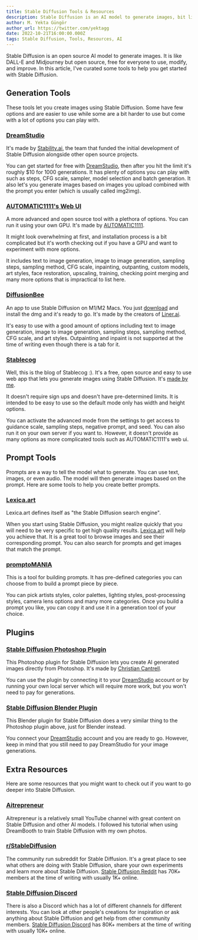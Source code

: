 ```yaml
---
title: Stable Diffusion Tools & Resources
description: Stable Diffusion is an AI model to generate images, bit like DALL-E and Midjourney but it's open source and free. Here are tools to help you get started.
author: M. Yekta Güngör
author_url: https://twitter.com/yektagg
date: 2022-10-21T16:00:00.000Z
tags: Stable Diffusion, Tools, Resources, AI
---
```


<script>
  import DocImage from '$components/docs/DocImage.svelte'
</script>

Stable Diffusion is an open source AI model to generate images. It is like DALL-E and Midjourney but open source, free for everyone to use, modify, and improve. In this article, I've curated some tools to help you get started with Stable Diffusion.

## Generation Tools

These tools let you create images using Stable Diffusion. Some have few options and are easier to use while some are a bit harder to use but come with a lot of options you can play with.

### [DreamStudio](http://dreamstudio.ai)

It's made by [Stability.ai](https://stability.ai), the team that funded the initial development of Stable Diffusion alongside other open source projects.

<DocImage src="https://ba.stablecog.com/blog/dreamstudio-beta.jpg" href="http://dreamstudio.ai" width="3000" height="2250" alt="DreamStudio" />

You can get started for free with [DreamStudio](http://dreamstudio.ai), then after you hit the limit it's roughly $10 for 1000 generations. It has plenty of options you can play with such as steps, CFG scale, sampler, model selection and batch generation. It also let's you generate images based on images you upload combined with the prompt you enter (which is usually called img2img).

### [AUTOMATIC1111's Web UI](https://github.com/AUTOMATIC1111/stable-diffusion-webui)

A more advanced and open source tool with a plethora of options. You can run it using your own GPU. It's made by [AUTOMATIC1111](https://github.com/AUTOMATIC1111/stable-diffusion-webui).

<DocImage src="https://ba.stablecog.com/blog/automatic-webui.jpg" href="https://github.com/AUTOMATIC1111/stable-diffusion-webui" width="2400" height="1800" alt="AUTOMATIC1111's Web UI" />

It might look overwhelming at first, and installation process is a bit complicated but it's worth checking out if you have a GPU and want to experiment with more options.

It includes text to image generation, image to image generation, sampling steps, sampling method, CFG scale, inpainting, outpanting, custom models, art styles, face restoration, upscaling, training, checking point merging and many more options that is impractical to list here.

### [DiffusionBee](https://diffusionbee.com)

An app to use Stable Diffusion on M1/M2 Macs. You just [download](https://diffusionbee.com) and install the dmg and it's ready to go. It's made by the creators of [Liner.ai](https://liner.ai).

<DocImage src="https://ba.stablecog.com/blog/diffusionbee.jpg" href="https://diffusionbee.com" width="2400" height="1800" alt="DiffusionBee" />

It's easy to use with a good amount of options including text to image generation, image to image generation, sampling steps, sampling method, CFG scale, and art styles. Outpainting and inpaint is not supported at the time of writing even though there is a tab for it.

### [Stablecog](https://stablecog.com)

Well, this is the blog of Stablecog :). It's a free, open source and easy to use web app that lets you generate images using Stable Diffusion. It's [made by me](https://twitter.com/yektagg).

<DocImage src="https://ba.stablecog.com/blog/stablecog.jpg" href="https://stablecog.com" width="2634" height="1756" alt="Stablecog" />

It doesn't require sign ups and doesn't have pre-determined limits. It is intended to be easy to use so the default mode only has width and height options.

You can activate the advanced mode from the settings to get access to guidance scale, sampling steps, negative prompt, and seed. You can also run it on your own server if you want to. However, it doesn't provide as many options as more complicated tools such as AUTOMATIC1111's web ui.

## Prompt Tools

Prompts are a way to tell the model what to generate. You can use text, images, or even audio. The model will then generate images based on the prompt. Here are some tools to help you create better prompts.

### [Lexica.art](https://lexica.art)

Lexica.art defines itself as "the Stable Diffusion search engine".

<DocImage src="https://ba.stablecog.com/blog/lexica-art.jpg" href="https://lexica.art" width="3000" height="2250" alt="Lexica.art" />

When you start using Stable Diffusion, you might realize quickly that you will need to be very specific to get high quality results. [Lexica.art](https://lexica.art) will help you achieve that. It is a great tool to browse images and see their corresponding prompt. You can also search for prompts and get images that match the prompt.

### [promptoMANIA](https://promptomania.com/stable-diffusion-prompt-builder)

This is a tool for building prompts. It has pre-defined categories you can choose from to build a prompt piece by piece.

<DocImage src="https://ba.stablecog.com/blog/promptomania.jpg" href="https://promptomania.com/stable-diffusion-prompt-builder" width="2399" height="1799" alt="promptoMANIA" />

You can pick artists styles, color palettes, lighting styles, post-processing styles, camera lens options and many more categories. Once you build a prompt you like, you can copy it and use it in a generation tool of your choice.

## Plugins

### [Stable Diffusion Photoshop Plugin](https://christiancantrell.com/#ai-ml)

This Photoshop plugin for Stable Diffusion lets you create AI generated images directly from Photoshop. It's made by [Christian Cantrell](https://christiancantrell.com/#ai-ml).

<DocImage src="https://ba.stablecog.com/blog/sd-photoshop-plugin.jpg" href="https://christiancantrell.com/#ai-ml" width="2560" height="1413" alt="Stable Diffusion Photoshop Plugin" />

You can use the plugin by connecting it to your [DreamStudio](http://dreamstudio.ai) account or by running your own local server which will require more work, but you won't need to pay for generations.

### [Stable Diffusion Blender Plugin](https://airender.gumroad.com/l/ai-render)

This Blender plugin for Stable Diffusion does a very similar thing to the Photoshop plugin above, just for Blender instead.

<DocImage src="https://ba.stablecog.com/blog/sd-blender-plugin.jpg" href="https://airender.gumroad.com/l/ai-render" width="2560" height="1440" alt="Stable Diffusion Blender Plugin" />

You connect your [DreamStudio](http://dreamstudio.ai) account and you are ready to go. However, keep in mind that you still need to pay DreamStudio for your image generations.

## Extra Resources

Here are some resources that you might want to check out if you want to go deeper into Stable Diffusion.

### [Aitrepreneur](https://www.youtube.com/c/Aitrepreneur/videos)

Aitrepreneur is a relatively small YouTube channel with great content on Stable Diffusion and other AI models. I followed his tutorial when using DreamBooth to train Stable Diffusion with my own photos.

<DocImage src="https://ba.stablecog.com/blog/aitrepreneur.jpg" href="https://www.youtube.com/c/Aitrepreneur/videos" width="2646" height="1724" alt="Aitrepreneur" />

### [r/StableDiffusion](https://www.reddit.com/r/StableDiffusion)

The community run subreddit for Stable Diffusion. It's a great place to see what others are doing with Stable Diffusion, share your own experiments and learn more about Stable Diffusion. [Stable Diffusion Reddit](https://www.reddit.com/r/StableDiffusion) has 70K+ members at the time of writing with usually 1K+ online.

<DocImage src="https://ba.stablecog.com/blog/r-stablediffusion.jpg" href="https://www.reddit.com/r/StableDiffusion" width="2436" height="1690" alt="r/StableDiffusion" />

### [Stable Diffusion Discord](https://discord.com/invite/stablediffusion)

There is also a Discord which has a lot of different channels for different interests. You can look at other people's creations for inspiration or ask anything about Stable Diffusion and get help from other community members. [Stable Diffusion Discord](https://discord.com/invite/stablediffusion) has 80K+ members at the time of writing with usually 10K+ online.

<DocImage src="https://ba.stablecog.com/blog/stable-diffusion-discord.jpg" href="https://discord.com/invite/stablediffusion" width="2598" height="1978" alt="Stable Diffusion Discord" />
